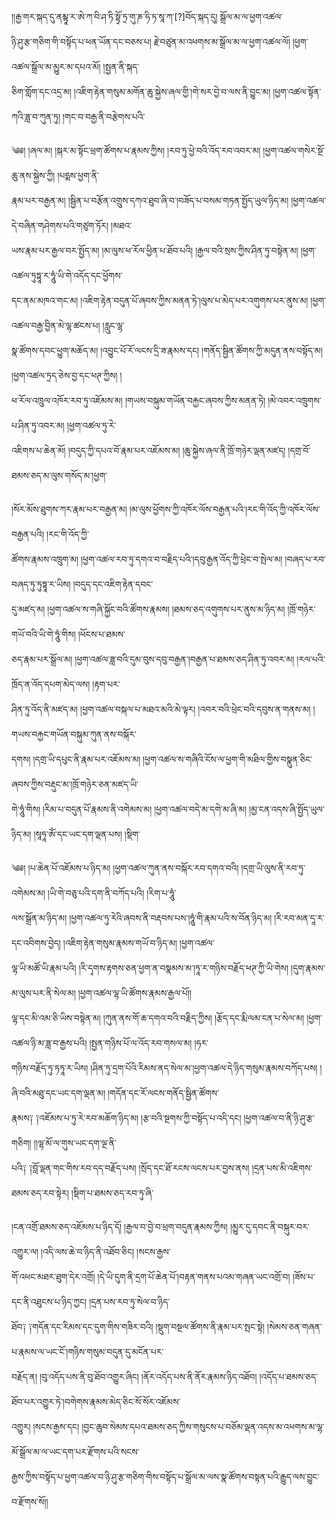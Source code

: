 ﻿  
།།རྒྱ་གར་སྐད་དུ་ནམྟཱ་ར་ཨེ་ཀ་བི་ཤ་ཏི་སྟྭོ་ཏྲ་གུ་ཎ་ཧི་ཏ་སཱ་ཀ་[?]བོད་སྐད་དུ། སྒྲོལ་མ་ལ་ཕྱག་འཚལ་  
ཉི་ཤུ་རྩ་གཅིག་གི་བསྟོད་པ་ཕན་ཡོན་དང་བཅས་པ། རྗེ་བཙུན་མ་འཕགས་མ་སྒྲོལ་མ་ལ་ཕྱག་འཚལ་ལོ། །ཕྱག་འཚལ་སྒྲོལ་མ་མྱུར་མ་དཔའ་མོ། །སྤྱན་ནི་སྐད་  
ཅིག་གློག་དང་འདྲ་མ། །འཇིག་རྟེན་གསུམ་མགོན་ཆུ་སྐྱེས་ཞལ་གྱི་།གེ་སར་བྱེ་བ་ལས་ནི་བྱུང་མ། །ཕྱག་འཚལ་སྟོན་ཀའི་ཟླ་བ་ཀུན་ཏུ། །གང་བ་བརྒྱ་ནི་བརྩེགས་པའི་  
  
༄༅། །ཞལ་མ། །སྐར་མ་སྟོང་ཕྲག་ཚོགས་པ་རྣམས་ཀྱིས། །རབ་ཏུ་ཕྱེ་བའི་འོད་རབ་འབར་མ། །ཕྱག་འཚལ་གསེར་སྔོ་ཆུ་ནས་སྐྱེས་ཀྱི། །པདྨས་ཕྱག་ནི་  
རྣམ་པར་བརྒྱན་མ། །སྦྱིན་པ་བརྩོན་འགྲུས་དཀའ་ཐུབ་ཞི་བ་།བཟོད་པ་བསམ་གཏན་སྤྱོད་ཡུལ་ཉིད་མ། །ཕྱག་འཚལ་དེ་བཞིན་གཤེགས་པའི་གཙུག་ཏོར། །མཐའ་  
ཡས་རྣམ་པར་རྒྱལ་བར་སྤྱོད་མ། །མ་ལུས་ཕ་རོལ་ཕྱིན་པ་ཐོབ་པའི། །རྒྱལ་བའི་སྲས་ཀྱིས་ཤིན་ཏུ་བསྟེན་མ། །ཕྱག་འཚལ་ཏུཏྟཱ་ར་ཧཱུཾ་ཡི་གེ་འདོད་དང་ཕྱོགས་  
དང་ནམ་མཁའ་གང་མ། །འཇིག་རྟེན་བདུན་པོ་ཞབས་ཀྱིས་མནན་ཏེ་།ལུས་པ་མེད་པར་འགུགས་པར་ནུས་མ། །ཕྱག་འཚལ་བརྒྱ་བྱིན་མེ་ལྷ་ཚངས་པ། །རླུང་ལྷ་  
སྣ་ཚོགས་དབང་ཕྱུག་མཆོད་མ། །འབྱུང་པོ་རོ་ལངས་དྲི་ཟ་རྣམས་དང། །གནོད་སྦྱིན་ཚོགས་ཀྱི་མདུན་ནས་བསྟོད་མ། །ཕྱག་འཚལ་ཏྲད་ཅེས་བྱ་དང་ཕཊ་ཀྱིས། །  
ཕ་རོལ་འཁྲུལ་འཁོར་རབ་ཏུ་འཇོམས་མ། །གཡས་བསྐུམ་གཡོན་བརྐྱང་ཞབས་ཀྱིས་མནན་ཏེ། །མེ་འབར་འཁྲུགས་པ་ཤིན་ཏུ་འབར་མ། །ཕྱག་འཚལ་ཏུ་རེ་  
འཇིགས་པ་ཆེན་མོ། །བདུད་ཀྱི་དཔའ་བོ་རྣམ་པར་འཇོམས་མ། །ཆུ་སྐྱེས་ཞལ་ནི་ཁྲོ་གཉེར་ལྡན་མཛད། །དགྲ་བོ་ཐམས་ཅད་མ་ལུས་གསོད་མ་།ཕྱག་  
  
  
།སོར་མོས་ཐུགས་ཀར་རྣམ་པར་བརྒྱན་མ། །མ་ལུས་ཕྱོགས་ཀྱི་འཁོར་ལོས་བརྒྱན་པའི་།རང་གི་འོད་ཀྱི་འཁོར་ལོས་བརྒྱན་པའི། །རང་གི་འོད་ཀྱི་  
ཚོགས་རྣམས་འཁྲུག་མ། །ཕྱག་འཚལ་རབ་ཏུ་དགའ་བ་བརྗིད་པའི་།དབུ་རྒྱན་འོད་ཀྱི་ཕྲེང་བ་སྤེལ་མ། །བཞད་པ་རབ་བཞད་ཏུ་ཏུཏྟཱ་ར་ཡིས། །བདུད་དང་འཇིག་རྟེན་དབང་  
དུ་མཛད་མ། །ཕྱག་འཚལ་ས་གཞི་སྐྱོང་བའི་ཚོགས་རྣམས། །ཐམས་ཅད་འགུགས་པར་ནུས་མ་ཉིད་མ། །ཁྲོ་གཉེར་གཡོ་བའི་ཡི་གེ་ཧཱུཾ་གིས། །ཕོངས་པ་ཐམས་  
ཅད་རྣམ་པར་སྒྲོལ་མ། །ཕྱག་འཚལ་ཟླ་བའི་དུམ་བུས་དབུ་བརྒྱན་།བརྒྱན་པ་ཐམས་ཅད་ཤིན་ཏུ་འབར་མ། །རལ་པའི་ཁྲོད་ན་འོད་དཔག་མེད་ལས། །རྟག་པར་  
ཤིན་ཏུ་འོད་ནི་མཛད་མ། །ཕྱག་འཚལ་བསྐལ་པ་མཐའ་མའི་མེ་ལྟར། །འབར་བའི་ཕྲེང་བའི་དབུས་ན་གནས་མ། །གཡས་བརྐྱང་གཡོན་བསྐུམ་ཀུན་ནས་བསྐོར་  
དགས། །དགྲ་ཡི་དཔུང་ནི་རྣམ་པར་འཇོམས་མ། །ཕྱག་འཚལ་ས་གཞིའི་ངོས་ལ་ཕྱག་གི་མཐིལ་གྱིས་བསྣུན་ཅིང་ཞབས་ཀྱིས་བརྡུང་མ་།ཁྲོ་གཉེར་ཅན་མཛད་ཡི་  
གེ་ཧཱུཾ་གིས། །རིམ་པ་བདུན་པོ་རྣམས་ནི་འགེམས་མ། །ཕྱག་འཚལ་བདེ་མ་དགེ་མ་ཞི་མ། །མྱ་ངན་འདས་ཞི་སྤྱོད་ཡུལ་ཉིད་མ། །སཱཧཱ་ཨོཾ་དང་ཡང་དག་ལྡན་པས། །སྡིག་  
  
  
༄༅། །པ་ཆེན་པོ་འཇོམས་པ་ཉིད་མ། །ཕྱག་འཚལ་ཀུན་ནས་བསྐོར་རབ་དགའ་བའི། །དགྲ་ཡི་ལུས་ནི་རབ་ཏུ་འགེམས་མ། །ཡི་གེ་བཅུ་པའི་དག་ནི་བཀོད་པའི། །རིག་པ་ཧཱུཾ་  
ལས་སྒྲོན་མ་ཉིད་མ། །ཕྱག་འཚལ་ཏུ་རེའི་ཞབས་ནི་བརྡབས་པས་།ཧཱུཾ་གི་རྣམ་པའི་ས་བོན་ཉིད་མ། །རི་རབ་མན་དཱ་ར་དང་འབིགས་བྱེད། །འཇིག་རྟེན་གསུམ་རྣམས་གཡོ་བ་ཉིད་མ། །ཕྱག་འཚལ་  
ལྷ་ཡི་མཚོ་ཡི་རྣམ་པའི། །རི་དྭགས་རྟགས་ཅན་ཕྱག་ན་བསྣམས་མ་།ཏཱ་ར་གཉིས་བརྗོད་ཕཊ་ཀྱི་ཡི་གེས། །དུག་རྣམས་མ་ལུས་པར་ནི་སེལ་མ། །ཕྱག་འཚལ་ལྷ་ཡི་ཚོགས་རྣམས་རྒྱལ་པོ།།  
ལྷ་དང་མི་འམ་ཅི་ཡིས་བསྟེན་མ། །ཀུན་ནས་གོ་ཆ་དགའ་བའི་བརྗིད་ཀྱིས། །རྩོད་དང་རྨི་ལམ་ངན་པ་སེལ་མ། །ཕྱག་འཚལ་ཉི་མ་ཟླ་བ་རྒྱས་པའི། །སྤྱན་གཉིས་པོ་ལ་འོད་རབ་གསལ་མ། །ཧར་  
གཉིས་བརྗོད་ཏུ་ཏཏཱ་ར་ཡིས། །ཤིན་ཏུ་དྲག་པོའི་རིམས་ནད་སེལ་མ་།ཕྱག་འཚལ་དེ་ཉིད་གསུམ་རྣམས་བཀོད་པས། །ཞི་བའི་མཐུ་དང་ཡང་དག་ལྡན་མ། །གདོན་དང་རོ་ལངས་གནོད་སྦྱིན་ཚོགས་  
རྣམས༑ ༑འཇོམས་པ་ཏུ་རེ་རབ་མཆོག་ཉིད་མ། །རྩ་བའི་སྔགས་ཀྱི་བསྟོད་པ་འདི་དང། །ཕྱག་འཚལ་བ་ནི་ཉི་ཤུ་རྩ་གཅིག། །།ལྷ་མོ་ལ་གུས་ཡང་དག་ལྔ་ནི་  
པའི༑ ༑བློ་ལྡན་གང་གིས་རབ་དད་བརྗོད་པས། །སྲོད་དང་ཐོ་རངས་ལངས་པར་བྱས་ནས། །དྲན་པས་མི་འཇིགས་ཐམས་ཅད་རབ་སྟེར། །སྡིག་པ་ཐམས་ཅད་རབ་ཏུ་ཞི་  
  
  
།ངན་འགྲོ་ཐམས་ཅད་འཇོམས་པ་ཉིད་དོ། །རྒྱལ་བ་བྱེ་བ་ཕྲག་བདུན་རྣམས་ཀྱིས། །མྱུར་དུ་དབང་ནི་བསྐུར་བར་འགྱུར་ལ། །འདི་ལས་ཆེ་བ་ཉིད་ནི་འཐོབ་ཅིང། །སངས་རྒྱས་  
གོ་འཕང་མཐར་ཐུག་དེར་འགྲོ། །དེ་ཡི་དུག་ནི་དྲག་པོ་ཆེན་པོ་།བརྟན་གནས་པའམ་གཞན་ཡང་འགྲོ་བ། །ཟོས་པ་དང་ནི་འཐུངས་པ་ཉིད་ཀྱང། །དྲན་པས་རབ་ཏུ་སེལ་བ་ཉིད་  
ཐོབ༑ ༑གདོན་དང་རིམས་དང་དུག་གིས་གཟིར་བའི། །སྡུག་བསྔལ་ཚོགས་ནི་རྣམ་པར་སྤང་སྟེ། །སེམས་ཅན་གཞན་པ་རྣམས་ལ་ཡང་ངོ་།གཉིས་གསུམ་བདུན་དུ་མངོན་པར་  
བརྗོད་ན། །བུ་འདོད་པས་ནི་བུ་ཐོབ་འགྱུར་ཞིང། །ནོར་འདོད་པས་ནི་ནོར་རྣམས་ཉིད་འཐོབ། །འདོད་པ་ཐམས་ཅད་ཐོབ་པར་འགྱུར་ཏེ་།བགེགས་རྣམས་མེད་ཅིང་སོ་སོར་འཇོམས་  
འགྱུར། །སངས་རྒྱས་དང། །བྱང་ཆུབ་སེམས་དཔའ་ཐམས་ཅད་ཀྱིས་གསུངས་པ་བཅོམ་ལྡན་འདས་མ་འཕགས་མ་ལྷ་མོ་སྒྲོལ་མ་ལ་ཡང་དག་པར་རྫོགས་པའི་སངས་  
རྒྱས་ཀྱིས་བསྟོད་པ་ཕྱག་འཚལ་བ་ཉི་ཤུ་རྩ་གཅིག་གིས་བསྟོད་པ་སྒྲོལ་མ་ལས་སྣ་ཚོགས་བསྟན་པའི་རྒྱུད་ལས་བྱུང་བ་རྫོགས་སོ།།  
  
